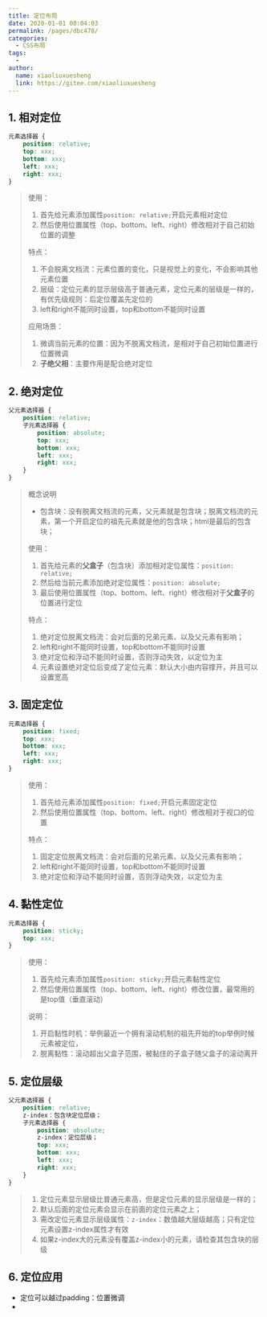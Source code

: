 ```yaml
---
title: 定位布局
date: 2020-01-01 00:04:03
permalink: /pages/dbc478/
categories:
  - CSS布局
tags:
  - 
author: 
  name: xiaoliuxuesheng
  link: https://gitee.com/xiaoliuxuesheng
---
```


## 1. 相对定位

```css
元素选择器 {
    position: relative;
    top: xxx;
    bottom: xxx;
    left: xxx;
    right: xxx;
}
```

> 使用：
>
> 1. 首先给元素添加属性`position: relative;`开启元素相对定位
> 2. 然后使用位置属性（top、bottom、left、right）修改相对于自己初始位置的调整
>
> 特点：
>
> 1. 不会脱离文档流：元素位置的变化，只是视觉上的变化，不会影响其他元素位置
> 2. 层级：定位元素的显示层级高于普通元素，定位元素的层级是一样的，有优先级规则：后定位覆盖先定位的
> 3. left和right不能同时设置，top和bottom不能同时设置
>
> 应用场景：
>
> 1. 微调当前元素的位置：因为不脱离文档流，是相对于自己初始位置进行位置微调
> 2. **子绝父相**：主要作用是配合绝对定位

## 2. 绝对定位

```css
父元素选择器 {
    position: relative;
    子元素选择器 {
        position: absolute;
        top: xxx;
        bottom: xxx;
        left: xxx;
        right: xxx;
    }
}
```

> 概念说明
>
> - 包含块：没有脱离文档流的元素，父元素就是包含块；脱离文档流的元素，第一个开启定位的祖先元素就是他的包含块；html是最后的包含块；
>
> 使用：
>
> 1. 首先给元素的**父盒子**（包含块）添加相对定位属性：`position: relative;`
> 2. 然后给当前元素添加绝对定位属性：`position: absolute;`
> 3. 最后使用位置属性（top、bottom、left、right）修改相对于**父盒子**的位置进行定位
>
> 特点：
>
> 1. 绝对定位脱离文档流：会对后面的兄弟元素、以及父元素有影响；
> 2. left和right不能同时设置，top和bottom不能同时设置
> 3. 绝对定位和浮动不能同时设置，否则浮动失效，以定位为主
> 4. 元素设置绝对定位后变成了定位元素：默认大小由内容撑开，并且可以设置宽高

## 3. 固定定位

```css
元素选择器 {
    position: fixed;
    top: xxx;
    bottom: xxx;
    left: xxx;
    right: xxx;
}
```

> 使用：
>
> 1. 首先给元素添加属性`position: fixed;`开启元素固定定位
> 2. 然后使用位置属性（top、bottom、left、right）修改相对于视口的位置
>
> 特点：
>
> 1. 固定定位脱离文档流：会对后面的兄弟元素、以及父元素有影响；
> 2. left和right不能同时设置，top和bottom不能同时设置
> 3. 绝对定位和浮动不能同时设置，否则浮动失效，以定位为主

## 4. 黏性定位

```css
元素选择器 {
    position: sticky;
    top: xxx;
}
```

> 使用：
>
> 1. 首先给元素添加属性`position: sticky;`开启元素黏性定位
> 2. 然后使用位置属性（top、bottom、left、right）修改位置，最常用的是top值（垂直滚动）
>
> 说明：
>
> 1. 开启黏性时机：举例最近一个拥有滚动机制的祖先开始的top举例时候元素被定位，
> 2. 脱离黏性：滚动超出父盒子范围，被黏住的子盒子随父盒子的滚动离开

## 5. 定位层级

```css
父元素选择器 {
    position: relative;
    z-index：包含块定位层级；
    子元素选择器 {
        position: absolute;
        z-index：定位层级；
        top: xxx;
        bottom: xxx;
        left: xxx;
        right: xxx;
    }
}
```

> 1. 定位元素显示层级比普通元素高，但是定位元素的显示层级是一样的；
> 2. 默认后面的定位元素会显示在前面的定位元素之上；
> 3. 需改定位元素显示层级属性：`z-index`：数值越大层级越高；只有定位元素设置z-index属性才有效
> 4. 如果z-index大的元素没有覆盖z-index小的元素，请检查其包含块的层级

## 6. 定位应用

- 定位可以越过padding：位置微调
- 
